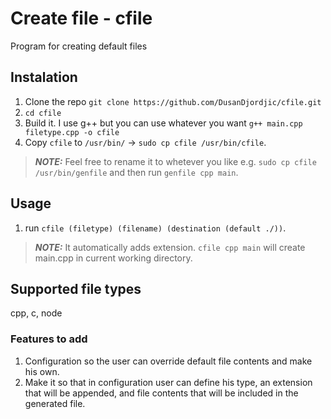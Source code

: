 # Create file - cfile
Program for creating default files

## Instalation
1. Clone the repo `git clone https://github.com/DusanDjordjic/cfile.git`
2. `cd cfile`
3. Build it. I use g++ but you can use whatever you want `g++ main.cpp filetype.cpp -o cfile`
4. Copy `cfile` to `/usr/bin/` -> `sudo cp cfile /usr/bin/cfile`.
> **_NOTE:_** Feel free to rename it to whetever you like e.g. `sudo cp cfile /usr/bin/genfile` and then run `genfile cpp main`.

## Usage
1. run `cfile (filetype) (filename) (destination (default ./))`.
> **_NOTE:_** It automatically adds extension. `cfile cpp main` will create main.cpp in current working directory.

## Supported file types
cpp, c, node

### Features to add
1. Configuration so the user can override default file contents and make his own.
2. Make it so that in configuration user can define his type, an extension that will be appended, and file contents that will be included in the generated file.
